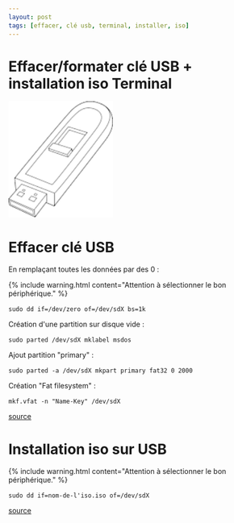 ```yaml
---
layout: post
tags: [effacer, clé usb, terminal, installer, iso]
---
```

# Effacer/formater clé USB + installation iso Terminal <!--more-->
<img src="/images/usb-key.png" height="230" alt="usb key draw black and white">

# Effacer clé USB
En remplaçant toutes les données par des 0 :

{% include warning.html content="Attention à sélectionner le bon périphérique." %}

```
sudo dd if=/dev/zero of=/dev/sdX bs=1k
```

Création d'une partition sur disque vide :

```
sudo parted /dev/sdX mklabel msdos
```

Ajout partition "primary" :

```
sudo parted -a /dev/sdX mkpart primary fat32 0 2000
```

Création "Fat filesystem" :

```
mkf.vfat -n "Name-Key" /dev/sdX
```

[source](https://askubuntu.com/questions/185815/how-do-i-clear-everything-data-viruses-from-a-thumbdrive)


# Installation iso sur USB

{% include warning.html content="Attention à sélectionner le bon périphérique." %}

```
sudo dd if=nom-de-l'iso.iso of=/dev/sdX
```

[source](https://medium.com/@tbeach/use-unix-dd-command-to-os-bootable-on-usb-drive-6671945d95a6)
